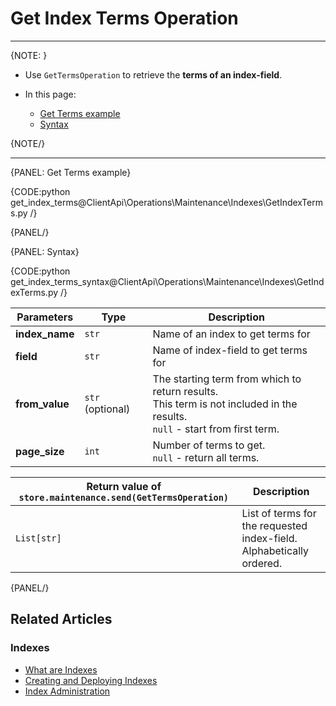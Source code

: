 # Get Index Terms Operation

---

{NOTE: }

* Use `GetTermsOperation` to retrieve the **terms of an index-field**.  

* In this page:
    * [Get Terms example](../../../../client-api/operations/maintenance/indexes/get-terms#get-terms-example)
    * [Syntax](../../../../client-api/operations/maintenance/indexes/get-terms#syntax)

{NOTE/}

---

{PANEL: Get Terms example}

{CODE:python get_index_terms@ClientApi\Operations\Maintenance\Indexes\GetIndexTerms.py /}

{PANEL/}

{PANEL: Syntax}

{CODE:python get_index_terms_syntax@ClientApi\Operations\Maintenance\Indexes\GetIndexTerms.py /}

| Parameters | Type | Description |
| - | - | - |
| **index_name** | `str` | Name of an index to get terms for |
| **field** | `str` | Name of index-field to get terms for |
| **from_value** | `str` (optional) | The starting term from which to return results.<br>This term is not included in the results.<br>`null` - start from first term. |
| **page_size** | `int` | Number of terms to get.<br>`null` - return all terms.  |

| Return value of `store.maintenance.send(GetTermsOperation)` | Description |
| - |- |
| `List[str]` | List of terms for the requested index-field. <br> Alphabetically ordered. |

{PANEL/}

## Related Articles

### Indexes

- [What are Indexes](../../../../indexes/what-are-indexes)
- [Creating and Deploying Indexes](../../../../indexes/creating-and-deploying)
- [Index Administration](../../../../indexes/index-administration)
